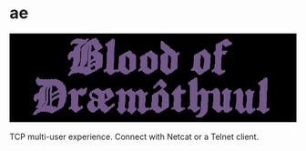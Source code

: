 # ae

![](https://github.com/bu420/mmo/blob/master/ae.png)

TCP multi-user experience. Connect with Netcat or a Telnet client.
